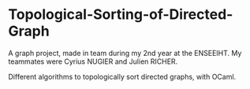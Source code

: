 # Topological-Sorting-of-Directed-Graph
A graph project, made in team during my 2nd year at the ENSEEIHT.
My teammates were Cyrius NUGIER and Julien RICHER.

Different algorithms to topologically sort directed graphs, with OCaml.
